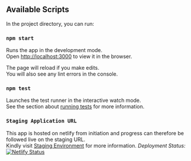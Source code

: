 ## Available Scripts

In the project directory, you can run:

### `npm start`

Runs the app in the development mode.\
Open [http://localhost:3000](http://localhost:3000) to view it in the browser.

The page will reload if you make edits.\
You will also see any lint errors in the console.

### `npm test`

Launches the test runner in the interactive watch mode.\
See the section about [running tests](https://facebook.github.io/create-react-app/docs/running-tests) for more information.

### `Staging Application URL`

This app is hosted on netlify from initiation and progress can therefore be followed live on the staging URL.\
Kindly visit [Staging Environment](https://tosin-hr-center.netlify.app/) for more information.
*Deployment Status:* [![Netlify Status](https://api.netlify.com/api/v1/badges/e0155591-502d-470c-9dd0-2b99bbb625c6/deploy-status)](https://app.netlify.com/sites/tosin-hr-center/deploys)
